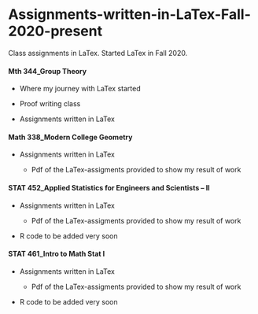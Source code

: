 # Assignments-written-in-LaTex-Fall-2020-present
Class assignments in LaTex. Started LaTex in Fall 2020.

#### Mth 344_Group Theory
* Where my journey with LaTex started
  
* Proof writing class

* Assignments written in LaTex


#### Math 338_Modern College Geometry
* Assignments written in LaTex

  * Pdf of the LaTex-assigments provided to show my result of work


#### STAT 452_Applied Statistics for Engineers and Scientists – II
* Assignments written in LaTex

    * Pdf of the LaTex-assigments provided to show my result of work

* R code to be added very soon


#### STAT 461_Intro to Math Stat I
* Assignments written in LaTex

  * Pdf of the LaTex-assigments provided to show my result of work

* R code to be added very soon


